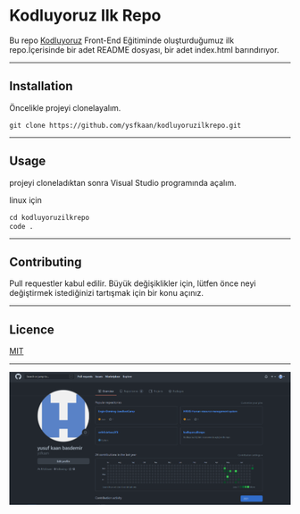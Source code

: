 # Kodluyoruz Ilk Repo 

Bu repo [Kodluyoruz](https://www.kodluyoruz.org/) Front-End Eğitiminde oluşturduğumuz ilk repo.İçerisinde bir adet README dosyası, bir adet index.html barındırıyor.

---
## Installation 
Öncelikle projeyi clonelayalım.
```
git clone https://github.com/ysfkaan/kodluyoruzilkrepo.git
```
----
## Usage 
projeyi cloneladıktan sonra Visual Studio 
programında açalım.


linux için 
```
cd kodluyoruzilkrepo
code .
```
---
## Contributing

Pull requestler kabul edilir. Büyük değişiklikler için, lütfen önce neyi değiştirmek istediğinizi tartışmak için bir konu açınız.

----
## Licence

[MIT](https://choosealicense.com/)

------
![fotoğraf](photo.PNG)
